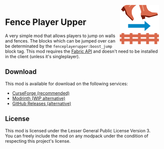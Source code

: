 <img src="./src/main/resources/assets/fenceplayerupper/icon.png" align="right" width="128px"/>

# Fence Player Upper

A very simple mod that allows players to jump on walls and fences. The blocks which can be jumped over can be determinated by the `fenceplayerupper:boost_jump` block tag. This mod requires the [Fabric API](https://www.curseforge.com/minecraft/mc-mods/fabric-api) and doesn't need to be installed in the client (unless it's singleplayer).

## Download

This mod is available for download on the following services:

- [CurseForge (recommended)](https://www.curseforge.com/minecraft/mc-mods/fenceplayerupper)
- [Modrinth (WIP alternative)](https://modrinth.com/mod/fence-player-upper)
- [GitHub Releases (alternative)](https://github.com/joaoh1/FencePlayerUpper)

## License

This mod is licensed under the Lesser General Public License Version 3. You can freely include the mod on any modpack under the condition of respecting this project's license.
